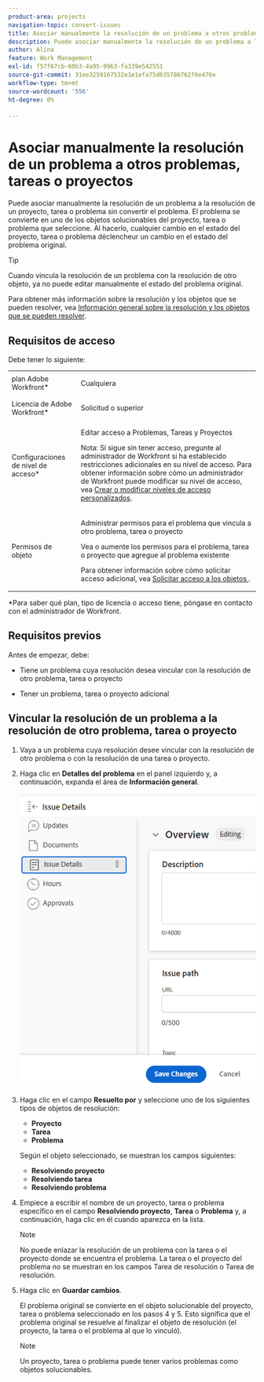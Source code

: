 ```yaml
---
product-area: projects
navigation-topic: convert-issues
title: Asociar manualmente la resolución de un problema a otros problemas, tareas o proyectos
description: Puede asociar manualmente la resolución de un problema a la resolución de un proyecto, tarea o problema sin convertir el problema. El problema se convierte en uno de los objetos solucionables del proyecto, tarea o problema que seleccione. Al hacerlo, cualquier cambio en el estado del proyecto, tarea o problema déclencheur un cambio en el estado del problema original.
author: Alina
feature: Work Management
exl-id: f57f67cb-60b3-4a95-9963-fa339e542551
source-git-commit: 31ee3259167532e1e1efa75d635786762f6e476e
workflow-type: tm+mt
source-wordcount: '556'
ht-degree: 0%

---
```


# Asociar manualmente la resolución de un problema a otros problemas, tareas o proyectos

Puede asociar manualmente la resolución de un problema a la resolución de un proyecto, tarea o problema sin convertir el problema. El problema se convierte en uno de los objetos solucionables del proyecto, tarea o problema que seleccione. Al hacerlo, cualquier cambio en el estado del proyecto, tarea o problema déclencheur un cambio en el estado del problema original.

>[!TIP]
>
>Cuando vincula la resolución de un problema con la resolución de otro objeto, ya no puede editar manualmente el estado del problema original.

Para obtener más información sobre la resolución y los objetos que se pueden resolver, vea [Información general sobre la resolución y los objetos que se pueden resolver](../../../manage-work/issues/convert-issues/resolving-and-resolvable-objects.md).

## Requisitos de acceso

Debe tener lo siguiente:

<table style="table-layout:auto"> 
 <col> 
 <col> 
 <tbody> 
  <tr> 
   <td role="rowheader">plan Adobe Workfront*</td> 
   <td> <p>Cualquiera </p> </td> 
  </tr> 
  <tr> 
   <td role="rowheader">Licencia de Adobe Workfront*</td> 
   <td> <p>Solicitud o superior</p> </td> 
  </tr> 
  <tr> 
   <td role="rowheader">Configuraciones de nivel de acceso*</td> 
   <td> <p>Editar acceso a Problemas, Tareas y Proyectos</p> <p>Nota: Si sigue sin tener acceso, pregunte al administrador de Workfront si ha establecido restricciones adicionales en su nivel de acceso. Para obtener información sobre cómo un administrador de Workfront puede modificar su nivel de acceso, vea <a href="../../../administration-and-setup/add-users/configure-and-grant-access/create-modify-access-levels.md" class="MCXref xref">Crear o modificar niveles de acceso personalizados</a>.</p> </td> 
  </tr> 
  <tr> 
   <td role="rowheader">Permisos de objeto</td> 
   <td> <p>Administrar permisos para el problema que vincula a otro problema, tarea o proyecto</p> <p>Vea o aumente los permisos para el problema, tarea o proyecto que agregue al problema existente</p> <p>Para obtener información sobre cómo solicitar acceso adicional, vea <a href="../../../workfront-basics/grant-and-request-access-to-objects/request-access.md" class="MCXref xref">Solicitar acceso a los objetos </a>.</p> </td> 
  </tr> 
 </tbody> 
</table>

&#42;Para saber qué plan, tipo de licencia o acceso tiene, póngase en contacto con el administrador de Workfront.

## Requisitos previos

Antes de empezar, debe:

* Tiene un problema cuya resolución desea vincular con la resolución de otro problema, tarea o proyecto

* Tener un problema, tarea o proyecto adicional

## Vincular la resolución de un problema a la resolución de otro problema, tarea o proyecto

1. Vaya a un problema cuya resolución desee vincular con la resolución de otro problema o con la resolución de una tarea o proyecto.
1. Haga clic en **Detalles del problema** en el panel izquierdo y, a continuación, expanda el área de **Información general**.

   ![](assets/qs-issue-details-icon-expanded-with-overview-section-350x462.png)

1. Haga clic en el campo **Resuelto por** y seleccione uno de los siguientes tipos de objetos de resolución:

   * **Proyecto**
   * **Tarea**
   * **Problema**

   Según el objeto seleccionado, se muestran los campos siguientes:

   * **Resolviendo proyecto**
   * **Resolviendo tarea**
   * **Resolviendo problema**

1. Empiece a escribir el nombre de un proyecto, tarea o problema específico en el campo **Resolviendo proyecto**, **Tarea** o **Problema** y, a continuación, haga clic en él cuando aparezca en la lista.

   >[!NOTE]
   >
   >No puede enlazar la resolución de un problema con la tarea o el proyecto donde se encuentra el problema. La tarea o el proyecto del problema no se muestran en los campos Tarea de resolución o Tarea de resolución.


1. Haga clic en **Guardar cambios**.

   El problema original se convierte en el objeto solucionable del proyecto, tarea o problema seleccionado en los pasos 4 y 5. Esto significa que el problema original se resuelve al finalizar el objeto de resolución (el proyecto, la tarea o el problema al que lo vinculó).

   >[!NOTE]
   >
   >Un proyecto, tarea o problema puede tener varios problemas como objetos solucionables.
